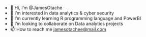 - 👋 Hi, I’m @JamesOtache
- 👀 I’m interested in data analytics & cyber security 
- 🌱 I’m currently learning R programming language and PowerBI
- 💞️ I’m looking to collaborate on Data analytics projects 
- 📫 How to reach me jamesotachee@mail.com

<!---
JamesOtache/JamesOtache is a ✨ special ✨ repository because its `README.md` (this file) appears on your GitHub profile.
You can click the Preview link to take a look at your changes.
--->
